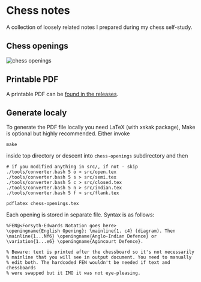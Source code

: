 # Chess notes
A collection of loosely related notes I prepared during my chess self-study.

## Chess openings
![chess openings](https://i.imgur.com/kJXmGNg.png)

## Printable PDF
A printable PDF can be [found in the releases](https://github.com/remigiusz-suwalski/theory-of-chess/releases/).

## Generate localy

To generate the PDF file locally you need LaTeX (with xskak package), Make is optional but highly recommended.
Either invoke
```
make
```
inside top directory or descent into `chess-openings` subdirectory and then
```
# if you modified anything in src/, if not - skip
./tools/converter.bash 5 o > src/open.tex
./tools/converter.bash 5 s > src/semi.tex
./tools/converter.bash 5 c > src/closed.tex
./tools/converter.bash 5 n > src/indian.tex
./tools/converter.bash 5 f > src/flank.tex

pdflatex chess-openings.tex
```

Each opening is stored in separate file. Syntax is as follows:
```
%FEN@<Forsyth-Edwards Notation goes here>
\openingname{English Opening}: \mainline{1. c4} (diagram). Then
\mainline{1...Nf6} \openingname{Anglo-Indian Defence} or
\variation{1...e6} \openingname{Agincourt Defence}.

% Beware: text is printed after the chessboard so it's not necessarily
% mainline that you will see in output document. You need to manually
% edit both. The hardcoded FEN wouldn't be needed if text and chessboards
% were swapped but it IMO it was not eye-pleasing.
```


